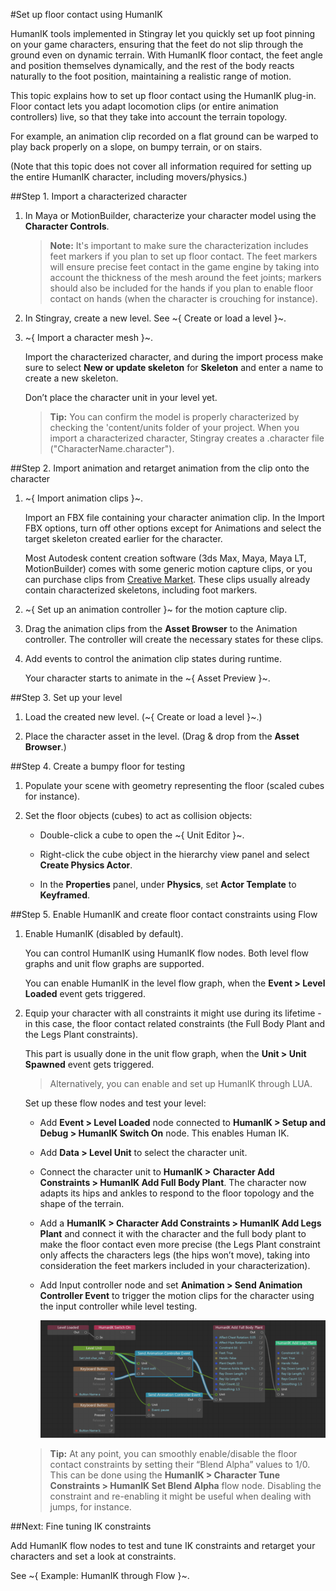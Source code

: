 #Set up floor contact using HumanIK

HumanIK tools implemented in Stingray let you quickly set up foot pinning on your game characters, ensuring that the feet do not slip through the ground even on dynamic terrain. With HumanIK floor contact, the feet angle and position themselves dynamically, and the rest of the body reacts naturally to the foot position, maintaining a realistic range of motion.

This topic explains how to set up floor contact using the HumanIK plug-in. Floor contact lets you adapt locomotion clips (or entire animation controllers) live, so that they take into account the terrain topology.

For example, an animation clip recorded on a flat ground can be warped to play back properly on a slope, on bumpy terrain, or on stairs.

(Note that this topic does not cover all information required for setting up the entire HumanIK character, including movers/physics.)

##Step 1. Import a characterized character

1.	In Maya or MotionBuilder, characterize your character model using the **Character Controls**.

	> **Note:** It's important to make sure the characterization includes feet markers if you plan to set up floor contact. The feet markers will ensure precise feet contact in the game engine by taking into account the thickness of the mesh around the feet joints; markers should also be included for the hands if you plan to enable floor contact on hands (when the character is crouching for instance).

2.	In Stingray, create a new level. See ~{ Create or load a level }~.

3.	~{ Import a character mesh }~.

	Import the characterized character, and during the import process make sure to select **New or update skeleton** for **Skeleton** and enter a name to create a new skeleton.

	Don’t place the character unit in your level yet.

	> **Tip:** You can confirm the model is properly characterized by checking the 'content/units folder of your project. When you import a characterized character, Stingray creates a .character file ("CharacterName.character").

##Step 2. Import animation and retarget animation from the clip onto the character

1.	~{ Import animation clips }~.

	Import an FBX file containing your character animation clip. In the Import FBX options, turn off other options except for Animations and select the target skeleton created earlier for the character.

	Most Autodesk content creation software (3ds Max, Maya, Maya LT, MotionBuilder) comes with some generic motion capture clips, or you can purchase clips from [Creative Market](https://creativemarket.com/search/3d/animation/). These clips usually already contain characterized skeletons, including foot markers.

2.	~{ Set up an animation controller }~ for the motion capture clip.

3.	Drag the animation clips from the **Asset Browser** to the Animation controller. The controller will create the necessary states for these clips.

4. Add events to control the animation clip states during runtime.

	Your character starts to animate in the ~{ Asset Preview }~.

##Step 3. Set up your level

1. Load the created new level. (~{ Create or load a level }~.)

2.	Place the character asset in the level.
	(Drag & drop from the **Asset Browser**.)


##Step 4. Create a bumpy floor for testing

1.	Populate your scene with geometry representing the floor (scaled cubes for instance).

2.	Set the floor objects (cubes) to act as collision objects:

	- Double-click a cube to open the ~{ Unit Editor }~.

	- Right-click the cube object in the hierarchy view panel and select **Create Physics Actor**.

	- In the **Properties** panel, under **Physics**, set **Actor Template** to **Keyframed**.

##Step 5. Enable HumanIK  and create floor contact constraints using Flow

1. Enable HumanIK (disabled by default).

	You can control HumanIK using HumanIK flow nodes. Both level flow graphs and unit flow graphs are supported.

	You can enable HumanIK in the level flow graph, when the **Event > Level Loaded** event gets triggered.

2. Equip your character with all constraints it might use during its lifetime - in this case, the floor contact related constraints (the Full Body Plant and the Legs Plant constraints).

	This part is usually done in the unit flow graph, when the **Unit > Unit Spawned** event gets triggered.

	> Alternatively, you can enable and set up HumanIK through LUA.

	Set up these flow nodes and test your level:

	-	Add **Event > Level Loaded** node connected to **HumanIK > Setup and Debug > HumanIK Switch On** node. This enables Human IK.
	-	Add **Data > Level Unit** to select the character unit.
	-	Connect the character unit to **HumanIK > Character Add Constraints > HumanIK Add Full Body Plant**. The character now adapts its hips and ankles to respond to the floor topology and the shape of the terrain.
	-	Add a **HumanIK > Character Add Constraints > HumanIK Add Legs Plant** and connect it with the character and the full body plant to make the floor contact even more precise (the Legs Plant constraint only affects the characters legs (the hips won’t move), taking into consideration the feet markers included in your characterization).
	-	Add Input controller node and set **Animation > Send Animation Controller Event** to trigger the motion clips for the character using the input controller while level testing.

		![](../../images/hik_floor.png)

	> **Tip:** At any point, you can smoothly enable/disable the floor contact constraints by setting their “Blend Alpha” values to 1/0. This can be done using the **HumanIK > Character Tune Constraints > HumanIK Set Blend Alpha** flow node. Disabling the constraint and re-enabling it might be useful when dealing with jumps, for instance.


##Next: Fine tuning IK constraints

Add HumanIK flow nodes to test and tune IK constraints and retarget your characters and set a look at constraints.

See ~{ Example: HumanIK through Flow }~.
